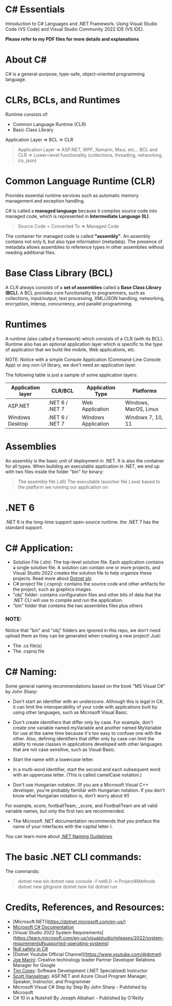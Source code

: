 # C# Essentials
Introduction to C# Languages and .NET Framework. Using Visual Studio Code (VS Code) and Visual Studio Community 2022 IDE (VS IDE).

**Please refer to my PDF files for more details and explanations**

# About C#
C# is a general-purpose, type-safe, object-oriented programming language. 

# CLRs, BCLs, and Runtimes
Runtime consists of:
 - Common Language Runtime (CLR)
 - Basic Class Library

 Application Layer => BCL => CLR

 > Application Layer => ASP.NET, WPF, Xamarin, Maui, etc...
 > BCL and CLR => Lower=level functionality (collections, threading, networking, i/o, json)

# Common Language Runtime (CLR)
Provides essential runtime services such as automatic memory management and exception handling.

C# is called a **managed language** because it compiles source code into managed code, which is represented in **Intermediate Language (IL)**.

> Source Code = Converted To => Managed Code

The container for managed code is called **"assembly"**. An assembly contains not only IL but also type information (metadata). The presence of metadata allows assemblies to reference types in other assemblies without needing additional files.

# Base Class Library (BCL)
A CLR always consists of a **set of assemblies** called a **Base Class Library (BCL)**. A BCL provides core functionality to programmers, such as collections, input/output, text processing, XML/JSON handling, networking, encryption, interop, concurrency, and parallel programming.

# Runtimes
A runtime (also called a framework) which consists of a CLR (with its BCL). Runtime also has an optional application layer which is specific to the type of application that we build like mobile, Web applications, etc.

NOTE:
Notice with a simple Console Application (Command-Line Console App) or any non-UI library, we don't need an application layer.

The following table is just a sample of some application layers:

| Application layer | CLR/BCL         | Application Type    | Platforms
| -----------       | -----------     |-----------------    | --------
| ASP.NET           | .NET 6 / .NET 7 | Web Application     | Windows, MacOS, Linux   
| Windows Desktop   | .NET 6 / .NET 7 | Windows Application | Windows 7, 10, 11

# Assemblies
An assembly is the basic unit of deployment in .NET. It is also the container for all types. When building an executable application in .NET, we end up with two files inside the folder "bin" for binary: 
> The assembly file (.dll) 
> The executable launcher file (.exe) based to the platform we running our application on

# .NET 6
.NET 6 is the long-time support open-source runtime. the .NET 7 has the standard support.

# C# Application:
- Solution File (.sln): The top-level solution file. Each application contains a single solution file. A solution can contain one or more projects, and Visual Studio 2022 creates the solution file to help organize these projects. Read more about [Dotnet sln](https://learn.microsoft.com/en-us/dotnet/core/tools/dotnet-sln)
-  C# project file (.csproj): contains the source code and other artifacts for the project, such as graphics images. 
- "obj" folder: contains configuration files and other bits of data that the .NET CLI will use to compile and run the application.
- "bin" folder that contains the two assemblies files plus others

### NOTE: 
Notice that "bin" and "obj" folders are ignored in this repo, we don't need upload them as they can be generated when creating a new project! Just:
- The .cs file(s)
- The .csproj file

# C# Naming:
Some general naming recommendations based on the book "MS Visual C#" by John Sharp:

- Don't start an identifier with an underscore. Although this is legal in C#, it can limit the interoperability of your code with applications built by using other languages, such as Microsoft Visual Basic.

- Don't create identifiers that differ only by case. For example, don't create one variable named myVariable and another named MyVariable for use at the same time because it's too easy to confuse one with the other. Also, defining identifiers that differ only by case can limit the ability to reuse classes in applications developed with other languages that are not case sensitive, such as Visual Basic.

- Start the name with a lowercase letter.

- In a multi-word identifier, start the second and each subsequent word with an uppercase letter. (This is called camelCase notation.)

- Don't use Hungarian notation. (If you are a Microsoft Visual C++ developer, you're probably familiar with Hungarian notation. If you don't know what Hungarian notation is, don't worry about it!)

For example, score, footballTeam, _score, and FootballTeam are all valid variable names, but only the first two are recommended.

- The Microsoft .NET documentation recommends that you preface the name of your interfaces with the capital letter I. 

You can learn more about [.NET Naming Guidelines](https://learn.microsoft.com/en-us/dotnet/standard/design-guidelines/naming-guidelines)

# The basic .NET CLI commands:
The commands:
> dotnet new sln 
> dotnet new console -f net6.0 -n Project4Methods                  
> dotnet new gitignore
> dotnet new list
> dotnet run

# Credits, References, and Resources:
- [Microsoft.NET]​(https://dotnet.microsoft.com/en-us/)
- [Microsoft C# Documentation](https://learn.microsoft.com/en-us/dotnet/csharp/)
- [Visual Studio 2022 System Requirements]​(https://learn.microsoft.com/en-us/visualstudio/releases/2022/system-requirements#supported-operating-systems)
- [Null safety in C#](https://learn.microsoft.com/en-us/training/modules/csharp-null-safety/)
- [Dotnet Youtube Official Channel]​(https://www.youtube.com/@dotnet)
- [Joe Marini](https://github.com/joemarini): Creative technology leader Partner Developer Relations Manager for Google
- [Tim Corey](https://github.com/TimCorey): Software Development (.NET Specialized) Instructor​
- [Scott Hanselman](https://github.com/shanselman): ASP.NET and Azure Cloud Program Manager, Speaker, Instructor, and Programmer​
- Microsoft Visual C# Step by Step By John Sharp - Published by Microsoft
- C# 10 in a Nutshell By Joseph Albahari - Published by O'Reilly

